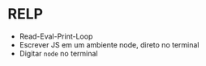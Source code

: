 # RELP
- Read-Eval-Print-Loop
- Escrever JS em um ambiente node, direto no terminal
- Digitar `node` no terminal
